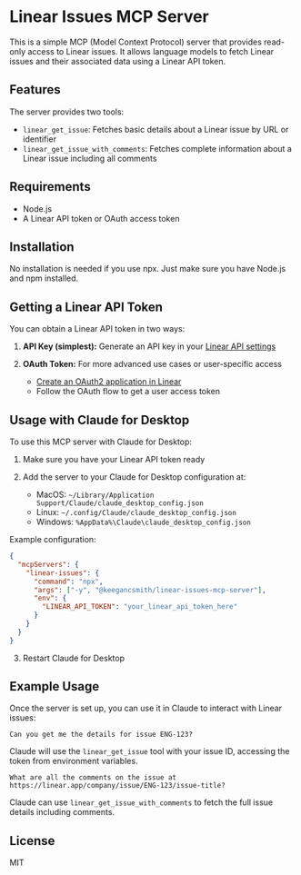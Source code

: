 # Linear Issues MCP Server

This is a simple MCP (Model Context Protocol) server that provides read-only access to Linear issues. It allows language models to fetch Linear issues and their associated data using a Linear API token.

## Features

The server provides two tools:

- `linear_get_issue`: Fetches basic details about a Linear issue by URL or identifier
- `linear_get_issue_with_comments`: Fetches complete information about a Linear issue including all comments

## Requirements

- Node.js
- A Linear API token or OAuth access token

## Installation

No installation is needed if you use npx. Just make sure you have Node.js and npm installed.

## Getting a Linear API Token

You can obtain a Linear API token in two ways:

1. **API Key (simplest):** Generate an API key in your [Linear API settings](https://linear.app/settings/api)

2. **OAuth Token:** For more advanced use cases or user-specific access
   - [Create an OAuth2 application in Linear](https://linear.app/settings/api/applications/new)
   - Follow the OAuth flow to get a user access token

## Usage with Claude for Desktop

To use this MCP server with Claude for Desktop:

1. Make sure you have your Linear API token ready
2. Add the server to your Claude for Desktop configuration at:

   - MacOS: `~/Library/Application Support/Claude/claude_desktop_config.json`
   - Linux: `~/.config/Claude/claude_desktop_config.json`
   - Windows: `%AppData%\Claude\claude_desktop_config.json`

Example configuration:

```json
{
  "mcpServers": {
    "linear-issues": {
      "command": "npx",
      "args": ["-y", "@keegancsmith/linear-issues-mcp-server"],
      "env": {
        "LINEAR_API_TOKEN": "your_linear_api_token_here"
      }
    }
  }
}
```

3. Restart Claude for Desktop

## Example Usage

Once the server is set up, you can use it in Claude to interact with Linear issues:

```
Can you get me the details for issue ENG-123?
```

Claude will use the `linear_get_issue` tool with your issue ID, accessing the token from environment variables.

```
What are all the comments on the issue at https://linear.app/company/issue/ENG-123/issue-title?
```

Claude can use `linear_get_issue_with_comments` to fetch the full issue details including comments.

## License

MIT
